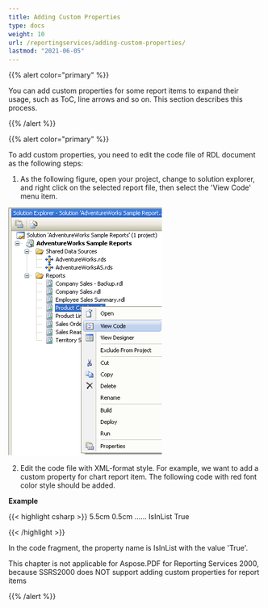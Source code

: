 ```yaml
---
title: Adding Custom Properties
type: docs
weight: 10
url: /reportingservices/adding-custom-properties/
lastmod: "2021-06-05"
---
```


{{% alert color="primary" %}}

You can add custom properties for some report items to expand their usage, such as ToC, line arrows and so on. This section describes this process.

{{% /alert %}}

{{% alert color="primary" %}}

To add custom properties, you need to edit the code file of RDL document as the following steps:

1. As the following figure, open your project, change to solution explorer, and right click on the selected report file, then select the 'View Code' menu item.

![todo:image_alt_text](adding-custom-properties_1.png)

2. Edit the code file with XML-format style. For example, we want to add a custom property for chart report item. The following code with red font color style should be added.

**Example**

{{< highlight csharp >}}
 <chart Name="chart1">
    <Left>5.5cm</Left>
    <Top>0.5cm</Top>
      ......
    <Style>
      ......
    </style>
    <CustomProperties>
      <CustomProperty>
        <Name>IsInList</Name>
        <Value>True</Value>
      </CustomProperty>
    </CustomProperties>
</chart> 

{{< /highlight >}}

In the code fragment, the property name is IsInList with the value 'True'.

This chapter is not applicable for Aspose.PDF for Reporting Services 2000, because SSRS2000 does NOT support adding custom properties for report items

{{% /alert %}}
